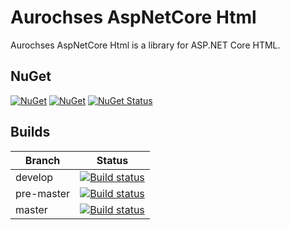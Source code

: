 # Aurochses AspNetCore Html

Aurochses AspNetCore Html is a library for ASP.NET Core HTML.

## NuGet

[![NuGet](https://img.shields.io/nuget/v/Aurochses.AspNetCore.Html.svg?style=flat-square)](https://www.nuget.org/packages/Aurochses.AspNetCore.Html)
[![NuGet](https://img.shields.io/nuget/dt/Aurochses.AspNetCore.Html.svg?style=flat-square)](https://www.nuget.org/packages/Aurochses.AspNetCore.Html)
[![NuGet Status](http://nugetstatus.com/Aurochses.AspNetCore.Html.png)](http://nugetstatus.com/packages/Aurochses.AspNetCore.Html)

## Builds

Branch          | Status 
----------------|--------
develop    | [![Build status](https://aurochses.visualstudio.com/Aurochses.GitHub/_apis/build/status/Aurochses.AspNetCore.Html_CI?branchName=develop)](https://aurochses.visualstudio.com/Aurochses.GitHub/_build/latest?definitionId=381)
pre-master | [![Build status](https://aurochses.visualstudio.com/Aurochses.GitHub/_apis/build/status/Aurochses.AspNetCore.Html_CI?branchName=pre-master)](https://aurochses.visualstudio.com/Aurochses.GitHub/_build/latest?definitionId=381)
master     | [![Build status](https://aurochses.visualstudio.com/Aurochses.GitHub/_apis/build/status/Aurochses.AspNetCore.Html_CI?branchName=master)](https://aurochses.visualstudio.com/Aurochses.GitHub/_build/latest?definitionId=381)